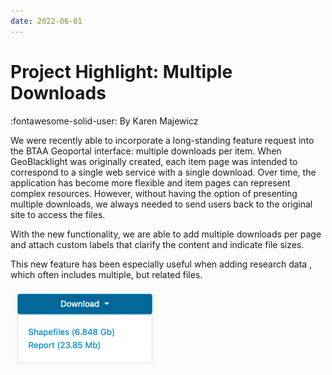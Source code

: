 ```yaml
---
date: 2022-06-01
---
```


# Project Highlight: Multiple Downloads

:fontawesome-solid-user: By Karen Majewicz


We were recently able to incorporate a long-standing feature request into the BTAA Geoportal interface:  multiple downloads per item. <!-- more --> When GeoBlacklight was originally created, each item page was intended to correspond to a single web service with a single download. Over time, the application has become more flexible and item pages can represent complex resources. However, without having the option of presenting multiple downloads, we always needed to send users back to the original site to access the files.

With the new functionality, we  are able to add multiple downloads per page and attach custom labels that clarify the content and indicate file sizes.

This new feature has been especially useful when adding  research data , which often includes multiple, but related files.

![](img/project-update_2022-066.png)



